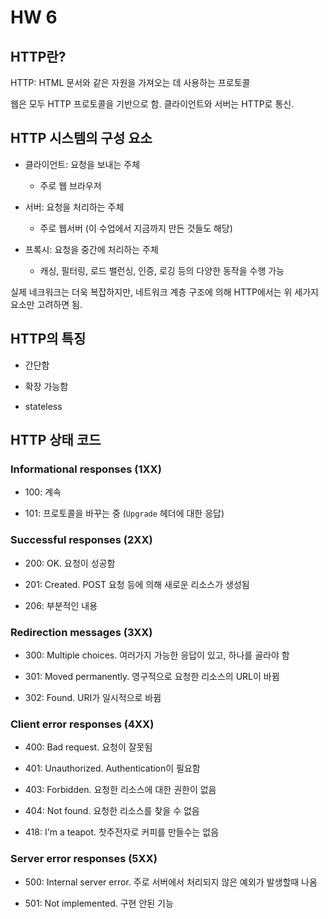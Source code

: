 # HW 6

## HTTP란?

HTTP: HTML 문서와 같은 자원을 가져오는 데 사용하는 프로토콜

웹은 모두 HTTP 프로토콜을 기반으로 함. 클라이언트와 서버는 HTTP로 통신.

## HTTP 시스템의 구성 요소

- 클라이언트: 요청을 보내는 주체
  
  - 주로 웹 브라우저

- 서버: 요청을 처리하는 주체
  
  - 주로 웹서버 (이 수업에서 지금까지 만든 것들도 해당)

- 프록시: 요청을 중간에 처리하는 주체
  
  - 캐싱, 필터링, 로드 밸런싱, 인증, 로깅 등의 다양한 동작을 수행 가능

실제 네크워크는 더욱 복잡하지만, 네트워크 계층 구조에 의해 HTTP에서는 위 세가지 요소만 고려하면 됨.

## HTTP의 특징

- 간단함

- 확장 가능함

- stateless

## HTTP 상태 코드

### Informational responses (1XX)

- 100: 계속

- 101: 프로토콜을 바꾸는 중 (`Upgrade` 헤더에 대한 응답)

### Successful responses (2XX)

- 200: OK. 요청이 성공함

- 201: Created. POST 요청 등에 의해 새로운 리소스가 생성됨

- 206: 부분적인 내용

### Redirection messages (3XX)

- 300: Multiple choices. 여러가지 가능한 응답이 있고, 하나를 골라야 함

- 301: Moved permanently. 영구적으로 요청한 리소스의 URL이 바뀜

- 302: Found. URI가 일시적으로 바뀜

### Client error responses (4XX)

- 400: Bad request. 요청이 잘못됨

- 401: Unauthorized. Authentication이 필요함

- 403: Forbidden. 요청한 리소스에 대한 권한이 없음

- 404: Not found. 요청한 리소스를 찾을 수 없음

- 418: I'm a teapot. 찻주전자로 커피를 만들수는 없음

### Server error responses (5XX)

- 500: Internal server error. 주로 서버에서 처리되지 않은 예외가 발생할때 나옴

- 501: Not implemented. 구현 안된 기능
